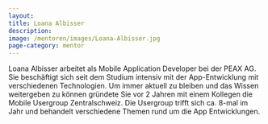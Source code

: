 ```yaml
---
layout:
title: Loana Albisser
description:
image: /mentoren/images/Loana-Albisser.jpg
page-category: mentor
---
```


Loana Albisser arbeitet als Mobile Application Developer bei der PEAX AG. Sie beschäftigt sich seit dem Studium intensiv mit der App-Entwicklung mit verschiedenen Technologien. Um immer aktuell zu bleiben und das Wissen weitergeben zu können gründete Sie vor 2 Jahren mit einem Kollegen die Mobile Usergroup Zentralschweiz. Die Usergroup trifft sich ca. 8-mal im Jahr und behandelt verschiedene Themen rund um die App Entwicklungen.
